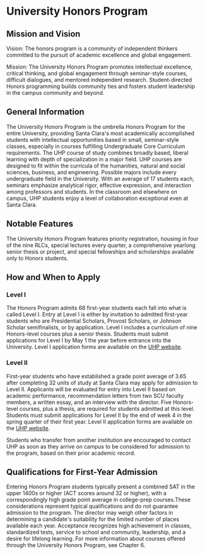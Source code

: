 University Honors Program
=========================

Mission and Vision
------------------

Vision: The honors program is a community of independent thinkers committed to the pursuit of academic excellence and global engagement.

Mission: The University Honors Program promotes intellectual excellence, critical thinking, and global engagement through seminar-style courses, difficult dialogues, and mentored independent research. Student-directed Honors programming builds community ties and fosters student leadership in the campus community and beyond.

General Information
-------------------

The University Honors Program is the umbrella Honors Program for the entire University, providing Santa Clara's most academically accomplished students with intellectual opportunities based in small, seminar-style classes, especially in courses fulfilling Undergraduate Core Curriculum requirements. The UHP course of study combines broadly based, liberal learning with depth of specialization in a major field. UHP courses are designed to fit within the curricula of the humanities, natural and social sciences, business, and engineering. Possible majors include every undergraduate field in the University. With an average of 17 students each, seminars emphasize analytical rigor, effective expression, and interaction among professors and students. In the classroom and elsewhere on campus, UHP students enjoy a level of collaboration exceptional even at Santa Clara.

Notable Features
----------------

The University Honors Program features priority registration, housing in four of the nine RLCs, special lectures every quarter, a comprehensive yearlong senior thesis or project, and special fellowships and scholarships available only to Honors students.

How and When to Apply
---------------------

### Level I

The Honors Program admits 68 first-year students each fall into what is called Level I. Entry at Level I is either by invitation to admitted first-year students who are Presidential Scholars, Provost Scholars, or Johnson Scholar semifinalists, or by application. Level I includes a curriculum of nine Honors-level courses plus a senior thesis. Students must submit applications for Level I by May 1 the year before entrance into the University. Level I application forms are available on the [UHP website](http://www.scu.edu/honors/).

### Level II

First-year students who have established a grade point average of 3.65 after completing 32 units of study at Santa Clara may apply for admission to Level II. Applicants will be evaluated for entry into Level II based on academic performance, recommendation letters from two SCU faculty members, a written essay, and an interview with the director. Five Honors-level courses, plus a thesis, are required for students admitted at this level. Students must submit applications for Level II by the end of week 4 in the spring quarter of their first year. Level II application forms are available on the [UHP website](https://www.scu.edu/honors/).

Students who transfer from another institution are encouraged to contact UHP as soon as they arrive on campus to be considered for admission to the program, based on their prior academic record.

Qualifications for First-Year Admission
---------------------------------------

Entering Honors Program students typically present a combined SAT in the upper 1400s or higher (ACT scores around 32 or higher), with a correspondingly high grade point average in college-prep courses.These considerations represent typical qualifications and do not guarantee admission to the program. The director may weigh other factors in determining a candidate's suitability for the limited number of places available each year. Acceptance recognizes high achievement in classes, standardized tests, service to school and community, leadership, and a desire for lifelong learning. For more information about courses offered through the University Honors Program, see Chapter 6.
